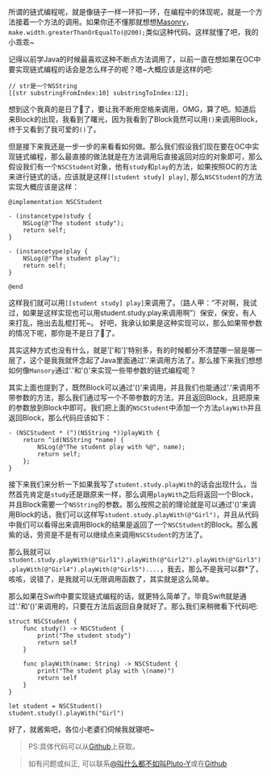 所谓的链式编程呢，就是像链子一样一环扣一环，在编程中的体现呢，就是一个方法接着一个方法的调用。如果你还不懂那就想想[Masonry](https://github.com/SnapKit/Masonry)，`make.width.greaterThanOrEqualTo(@200);`类似这种代码。这样就懂了吧，我的小乖乖~

记得以前学Java的时候最喜欢这种不断点方法调用了，以前一直在想如果在OC中要实现链式编程的话会是怎么样子的呢？嗯~大概应该是这样的吧:

```
// str是一个NSString
[[str substringFromIndex:10] substringToIndex:12];
```

想到这个我真的是日了🐶了，要让我不断用空格来调用，OMG，算了吧。知道后来Block的出现，我看到了曙光，因为我看到了Block竟然可以用`()`来调用Block，终于又看到了我可爱的`()`了。

但是接下来我还是一步一步的来看看如何做。那么我们假设我们现在要在OC中实现链式编程，那么最直接的做法就是在方法调用后直接返回对应的对象即可，那么假设我们有一个`NSCStudent`对象，他有`study`和`play`的方法，如果按照OC的方法来进行链式的话，应该就是这样`[[student study] play]`, 那么`NSCStudent`的方法实现大概应该是这样：

```
@implementation NSCStudent

- (instancetype)study {
    NSLog(@"The student study");
    return self;
}

- (instancetype)play {
    NSLog(@"The student play");
    return self;
}

@end
```

这样我们就可以用`[[student study] play]`来调用了。（路人甲：“不对啊，我试过，如果是这样实现也可以用student.study.play来调用啊”）保安，保安，有人来打乱，拖出去乱棍打死~。 好吧，我承认如果是这种实现可以，那么如果带参数的情况下呢，那你是不是日了🐶了。

其实这种方式也没有什么，就是'['和']'特别多，有的时候都分不清楚哪一层是哪一层了，这个是我我就怀念起了Java里面通过'.'来调用方法了。那么接下来我们想想如何像`Mansory`通过'.'和'()'来实现一些带参数的链式编程呢？

其实上面也提到了，既然Block可以通过'()'来调用，并且我们也能通过'.'来调用不带参数的方法，那么我们通过写一个不带参数的方法，并且返回Block，且把原来的参数放到Block中即可。我们把上面的`NSCStudent`中添加一个方法`playWith`并且返回Block，那么代码应该如下：

```
- (NSCStudent * (^)(NSString *))playWith {
    return ^id(NSString *name) {
        NSLog(@"The student play with %@", name);
        return self;
    };
}
```

接下来我们来分析一下如果我写了`student.study.playWith`的话会出现什么，当然首先肯定是`study`还是跟原来一样，那么调用`playWith`之后将返回一个Block，并且Block需要一个`NSString`的参数。那么按照之前的理论就是可以通过'()'来调用Block的话，我们可以这样写`student.study.playWith(@"Girl")`，并且从代码中我们可以看得出来调用Block的结果是返回了一个`NSCStudent`的Block。那么酱紫的话，劳资是不是有可以继续点来调用`NSCStudent`的方法了。

那么我就可以`student.study.playWith(@"Girl1").playWith(@"Girl2").playWith(@"Girl3").playWith(@"Girl4").playWith(@"Girl5")....`，我去，那么不是我可以群*了，咳咳，说错了，是我就可以无限调用函数了，其实就是这么简单。

那么如果在Swift中要实现链式编程的话，就更特么简单了。毕竟Swift就是通过'.'和'()'来调用的，只要在方法后返回自身就好了。那么我们来稍微看下代码吧:

```
struct NSCStudent {
    func study() -> NSCStudent {
        print("The student study")
        return self
    }
    
    func playWith(name: String) -> NSCStudent {
        print("The student play with \(name)")
        return self
    }
}

let student = NSCStudent()
student.study().playWith("Girl")
```

好了，就酱紫吧，各位小老婆们伺候我就寝吧~

> PS:具体代码可以从[Github](https://github.com/NSCookies)上获取。

> 如有问题或纠正, 可以联系[@叫什么都不如叫Pluto-Y](http://weibo.com/plutoy0504)或在[Github](https://github.com/NSCookies)